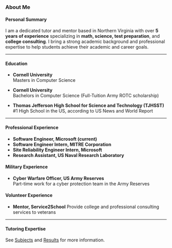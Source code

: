 ### About Me

#### **Personal Summary**
I am a dedicated tutor and mentor based in Northern Virginia with over **5 years of experience** specializing in **math, science, test preparation**, and **college consulting**. I bring a strong academic background and professional expertise to help students achieve their academic and career goals.

---

#### **Education**
- **Cornell University**  
  Masters in Computer Science

- **Cornell University**  
  Bachelors in Computer Science (Full-Tuition Army ROTC scholarship)

- **Thomas Jefferson High School for Science and Technology (TJHSST)**  
  #1 High School in the US, according to US News and World Report

---

#### **Professional Experience**
- **Software Engineer, Microsoft (current)**  
- **Software Engineer Intern, MITRE Corporation**  
- **Site Reliability Engineer Intern, Microsoft**  
- **Research Assistant, US Naval Research Laboratory**  

#### **Military Experience**
- **Cyber Warfare Officer, US Army Reserves**  
  Part-time work for a cyber protection team in the Army Reserves

#### **Volunteer Experience**
- **Mentor, Service2School**
  Provide college and professional consulting services to veterans

---
#### **Tutoring Expertise**
See [Subjects](/subjects) and [Results](/results) for more information.